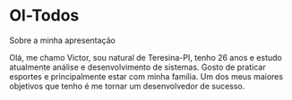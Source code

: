 # Ol-Todos
Sobre a minha apresentação

Olá, me chamo Victor, sou natural de Teresina-PI, tenho 26 anos e estudo atualmente análise e desenvolvimento de sistemas. Gosto de praticar esportes e principalmente estar com minha família. Um dos meus maiores objetivos que tenho é me tornar um desenvolvedor de sucesso.
